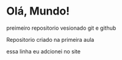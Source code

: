 # Olá, Mundo!

 preimeiro repositorio vesionado git e github

Repositorio criado na primeira aula

essa linha eu adcionei no site
